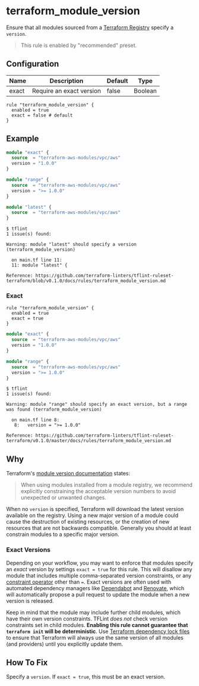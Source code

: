 # terraform_module_version

Ensure that all modules sourced from a [Terraform Registry](https://www.terraform.io/docs/language/modules/sources.html#terraform-registry) specify a `version`.

> This rule is enabled by "recommended" preset.

## Configuration

Name | Description | Default | Type
--- | --- | --- | ---
exact | Require an exact version | false | Boolean

```hcl
rule "terraform_module_version" {
  enabled = true
  exact = false # default
}
```

## Example

```tf
module "exact" {
  source  = "terraform-aws-modules/vpc/aws"
  version = "1.0.0"
}

module "range" {
  source  = "terraform-aws-modules/vpc/aws"
  version = ">= 1.0.0"
}

module "latest" {
  source  = "terraform-aws-modules/vpc/aws"
}
```

```
$ tflint
1 issue(s) found:

Warning: module "latest" should specify a version (terraform_module_version)

  on main.tf line 11:
  11: module "latest" {

Reference: https://github.com/terraform-linters/tflint-ruleset-terraform/blob/v0.1.0/docs/rules/terraform_module_version.md
```

### Exact

```hcl
rule "terraform_module_version" {
  enabled = true
  exact = true
}
```

```tf
module "exact" {
  source  = "terraform-aws-modules/vpc/aws"
  version = "1.0.0"
}

module "range" {
  source  = "terraform-aws-modules/vpc/aws"
  version = ">= 1.0.0"
}
```

```
$ tflint
1 issue(s) found:

Warning: module "range" should specify an exact version, but a range was found (terraform_module_version)

  on main.tf line 8:
   8:   version = ">= 1.0.0"

Reference: https://github.com/terraform-linters/tflint-ruleset-terraform/v0.1.0/master/docs/rules/terraform_module_version.md
```

## Why

Terraform's [module version documentation](https://www.terraform.io/docs/language/modules/syntax.html#version) states:

> When using modules installed from a module registry, we recommend explicitly constraining the acceptable version numbers to avoid unexpected or unwanted changes.

When no `version` is specified, Terraform will download the latest version available on the registry. Using a new major version of a module could cause the destruction of existing resources, or the creation of new resources that are not backwards compatible. Generally you should at least constrain modules to a specific major version.

### Exact Versions

Depending on your workflow, you may want to enforce that modules specify an _exact_ version by settings `exact = true` for this rule. This will disallow any module that includes multiple comma-separated version constraints, or any [constraint operator](https://www.terraform.io/docs/language/expressions/version-constraints.html#version-constraint-syntax) other than `=`. Exact versions are often used with automated dependency managers like [Dependabot](https://docs.github.com/en/code-security/supply-chain-security/keeping-your-dependencies-updated-automatically/about-dependabot-version-updates) and [Renovate](https://docs.renovatebot.com), which will automatically propose a pull request to update the module when a new version is released.

Keep in mind that the module may include further child modules, which have their own version constraints. TFLint _does not_ check version constraints set in child modules. **Enabling this rule cannot guarantee that `terraform init` will be deterministic**. Use [Terraform dependency lock files](https://www.terraform.io/docs/language/dependency-lock.html) to ensure that Terraform will always use the same version of all modules (and providers) until you explicitly update them.

## How To Fix

Specify a `version`. If `exact = true`, this must be an exact version.
